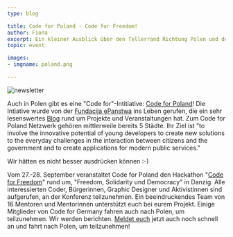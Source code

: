 ```yaml
---
type: blog

title: Code for Poland - Code for Freedom!
author: Fiona
excerpt: Ein kleiner Ausblick über den Tellerrand Richtung Polen und dem Hackathon "Code for Freedom" am 27. September. Jetzt noch schnell anmelden!
topic: event

images:
- imgname: poland.png

---
```

![newsletter](/blog/poland.png)

Auch in Polen gibt es eine "Code for"-Intitiative: [Code for Poland][]! Die Intiative wurde von der [Fundacija ePanstwa][] ins Leben gerufen, die ein sehr lesenswertes [Blog][] rund um Projekte und Veranstaltungen hat. Zum Code for Poland Netzwerk gehören mittlerweile bereits 5 Städte. Ihr Ziel ist "to involve the innovative potential of young developers to create new solutions to the everyday challenges in the interaction between citizens and the government and to create applications for modern public services."

Wir hätten es nicht besser ausdrücken können :-)

Vom 27.-28. September veranstaltet Code for Poland den Hackathon "[Code for Freedom][]" rund um, "Freedom, Solidarity und Democracy" in Danzig. Alle interessierten Coder, Bürgerinnen, Graphic Designer und Aktivistinnen sind aufgerufen, an der Konferenz teilzunehmen. Ein beeindruckendes Team von 16 Mentoren und Mentorinnen unterstützt euch bei eurem Projekt. Einige Mitglieder von Code for Germany fahren auch nach Polen, um teilzunehmen. Wir werden berichten. [Meldet euch][] jetzt auch noch schnell an und fahrt nach Polen, um teilzunehmen!


[Code for Poland]: http://epf.org.pl/kodujdlapolski/eng
[Fundacija ePanstwa]: http://okfn.us5.list-manage.com/subscribe?u=929f1e07936386d34833e20d1&id=bb63fcab72
[Blog]: http://blog.epf.org.pl/en/
[Code for Freedom]: http://www.codeforfreedom.org
[Meldet euch]: https://c4freedom.evenea.pl
